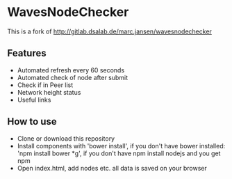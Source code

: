  # WavesNodeChecker

 This is a fork of http://gitlab.dsalab.de/marc.jansen/wavesnodechecker

 ## Features

 * Automated refresh every 60 seconds
 * Automated check of node after submit
 * Check if in Peer list
 * Network height status
 * Useful links

 ## How to use

 * Clone or download this repository
 * Install components with 'bower install', if you don't have bower installed: 'npm install bower *g', if you don't have npm install nodejs and you get npm
 * Open index.html, add nodes etc. all data is saved on your browser